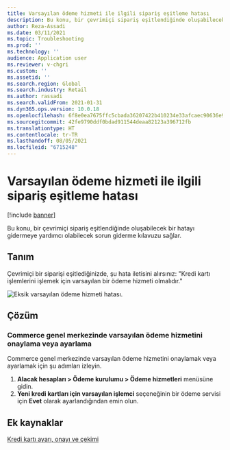 ```yaml
---
title: Varsayılan ödeme hizmeti ile ilgili sipariş eşitleme hatası
description: Bu konu, bir çevrimiçi sipariş eşitlendiğinde oluşabilecek bir hatayı gidermeye yardımcı olabilecek sorun giderme kılavuzu sağlar.
author: Reza-Assadi
ms.date: 03/11/2021
ms.topic: Troubleshooting
ms.prod: ''
ms.technology: ''
audience: Application user
ms.reviewer: v-chgri
ms.custom: ''
ms.assetid: ''
ms.search.region: Global
ms.search.industry: Retail
ms.author: rassadi
ms.search.validFrom: 2021-01-31
ms.dyn365.ops.version: 10.0.18
ms.openlocfilehash: 6f8e0ea7675ffc5cbada36207422b410234e33afcaec90636e90e573a90ac484
ms.sourcegitcommit: 42fe9790ddf0bdad911544deaa82123a396712fb
ms.translationtype: HT
ms.contentlocale: tr-TR
ms.lasthandoff: 08/05/2021
ms.locfileid: "6715248"
---
```

# <a name="order-synchronization-error-related-to-the-default-payment-service"></a>Varsayılan ödeme hizmeti ile ilgili sipariş eşitleme hatası

[!include [banner](../../includes/banner.md)]

Bu konu, bir çevrimiçi sipariş eşitlendiğinde oluşabilecek bir hatayı gidermeye yardımcı olabilecek sorun giderme kılavuzu sağlar.

## <a name="description"></a>Tanım

Çevrimiçi bir siparişi eşitlediğinizde, şu hata iletisini alırsınız: "Kredi kartı işlemlerini işlemek için varsayılan bir ödeme hizmeti olmalıdır."

![Eksik varsayılan ödeme hizmeti hatası.](media/default-payment-method-error.jpg)

## <a name="resolution"></a>Çözüm

### <a name="confirm-or-set-the-default-payment-service-in-commerce-headquarters"></a>Commerce genel merkezinde varsayılan ödeme hizmetini onaylama veya ayarlama

Commerce genel merkezinde varsayılan ödeme hizmetini onaylamak veya ayarlamak için şu adımları izleyin.

1. **Alacak hesapları \> Ödeme kurulumu \> Ödeme hizmetleri** menüsüne gidin.
1. **Yeni kredi kartları için varsayılan işlemci** seçeneğinin bir ödeme servisi için **Evet** olarak ayarlandığından emin olun.

## <a name="additional-resources"></a>Ek kaynaklar

[Kredi kartı ayarı, onayı ve çekimi](../../finance/accounts-receivable/credit-card-authorizations.md)